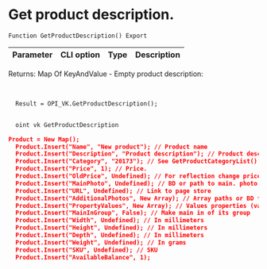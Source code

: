﻿---
sidebar_position: 8
---

# Get product description. 




`Function GetProductDescription() Export`

  | Parameter | CLI option | Type | Description |
  |-|-|-|-|

  
  Returns:  Map Of KeyAndValue - Empty product description:


<br/>




```bsl title="Code example"
  Result = OPI_VK.GetProductDescription();
```



```sh title="CLI command example"
    
  oint vk GetProductDescription

```

```json title="Result"
Product = New Map();
  Product.Insert("Name", "New product"); // Product name
  Product.Insert("Description", "Product description"); // Product description
  Product.Insert("Category", "20173"); // See GetProductCategoryList()
  Product.Insert("Price", 1); // Price.
  Product.Insert("OldPrice", Undefined); // For reflection change price
  Product.Insert("MainPhoto", Undefined); // BD or path to main. photo
  Product.Insert("URL", Undefined); // Link to page store
  Product.Insert("AdditionalPhotos", New Array); // Array paths or BD for add. photo
  Product.Insert("PropertyValues", New Array); // Values properties (variants). Maximum 2
  Product.Insert("MainInGroup", False); // Make main in of its group
  Product.Insert("Width", Undefined); // In millimeters
  Product.Insert("Height", Undefined); // In millimeters
  Product.Insert("Depth", Undefined); // In millimeters
  Product.Insert("Weight", Undefined); // In grams
  Product.Insert("SKU", Undefined); // SKU
  Product.Insert("AvailableBalance", 1);
```
